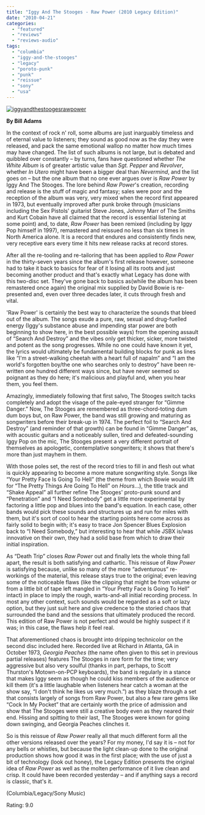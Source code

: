 ```yaml
---
title: "Iggy And The Stooges - Raw Power (2010 Legacy Edition)"
date: "2010-04-21"
categories: 
  - "featured"
  - "reviews"
  - "reviews-audio"
tags: 
  - "columbia"
  - "iggy-and-the-stooges"
  - "legacy"
  - "poroto-punk"
  - "punk"
  - "reissue"
  - "sony"
  - "usa"
---
```


[![iggyandthestoogesrawpower](http://www.hellbound.ca/wp-content/uploads/2010/04/iggyandthestoogesrawpower.jpg "iggyandthestoogesrawpower")](http://www.hellbound.ca/wp-content/uploads/2010/04/iggyandthestoogesrawpower.jpg)

**By Bill Adams**

In the context of rock n' roll, some albums are just inarguably timeless and of eternal value to listeners; they sound as good now as the day they were released, and pack the same emotional wallop no matter how much times may have changed. The list of such albums is not large, but is debated and quibbled over constantly – by turns, fans have questioned whether _The White Album_ is of greater artistic value than _Sgt. Pepper_ and _Revolver_, whether _In Utero_ might have been a bigger deal than _Nevermind_, and the list goes on – but the one album that no one ever argues over is _Raw Power_ by Iggy And The Stooges. The lore behind _Raw Power_'s creation, recording and release is the stuff of magic and fantasy; sales were poor and the reception of the album was very, very mixed when the record first appeared in 1973, but eventually improved after punk broke through (musicians including the Sex Pistols' guitarist Steve Jones, Johnny Marr of The Smiths and Kurt Cobain have all claimed that the record is essential listening at some point) and, to date, _Raw Power_ has been remixed (including by Iggy Pop himself in 1997), remastered and reissued no less than six times in North America alone. It is a record that endures and consistently finds new, very receptive ears every time it hits new release racks at record stores.

After all the re-tooling and re-tailoring that has been applied to _Raw Power_ in the thirty-seven years since the album's first release however, someone had to take it back to basics for fear of it losing all its roots and just becoming another product and that's exactly what Legacy has done with this two-disc set. They've gone back to basics as(while the album has been remastered once again) the original mix supplied by David Bowie is re-presented and, even over three decades later, it cuts through fresh and vital.

'Raw Power' is certainly the best way to characterize the sounds that bleed out of the album. The songs exude a pure, raw, sexual and drug-fuelled energy (Iggy's substance abuse and impending star power are both beginning to show here, in the best possible ways) from the opening assault of “Search And Destroy” and the vibes only get thicker, sicker, more twisted and potent as the song progresses. While no one could have known it yet, the lyrics would ultimately be fundamental building blocks for punk as lines like “I'm a street-walking cheetah with a heart full of napalm” and “I am the world's forgotten boy/the one who searches only to destroy” have been re-written one hundred different ways since, but have never seemed so poignant as they do here; it's malicious and playful and, when you hear them, you feel them.

Amazingly, immediately following that first salvo, The Stooges switch tacks completely and adopt the visage of the pale-eyed stranger for “Gimme Danger.” Now, The Stooges are remembered as three-chord-toting dum dum boys but, on Raw Power, the band was still growing and maturing as songwriters before their break-up in 1974. The perfect foil to “Search And Destroy” (and reminder of that growth) can be found in “Gimme Danger” as, with acoustic guitars and a noticeably sullen, tired and defeated-sounding Iggy Pop on the mic, The Stooges present a very different portrait of themselves as apologetic, contemplative songwriters; it shows that there's more than just mayhem in them.

With those poles set, the rest of the record tries to fill in and flesh out what is quickly appearing to become a more mature songwriting style. Songs like “Your Pretty Face Is Going To Hell” (the theme from which Bowie would lift for “The Pretty Things Are Going To Hell” on _Hours._..), the title track and “Shake Appeal” all further refine The Stooges' proto-punk sound and “Penetration” and “I Need Somebody” get a little more experimental by factoring a little pop and blues into the band's equation. In each case, other bands would pick these sounds and structures up and run for miles with them, but it's sort of cool to hear the starting points here come across as fairly solid to begin with; it's easy to trace Jon Spencer Blues Explosion back to “I Need Somebody,” but interesting to hear that while JSBX is/was innovative on their own, they had a solid base from which to draw their initial inspiration.

As “Death Trip” closes _Raw Power_ out and finally lets the whole thing fall apart, the result is both satisfying and cathartic. This reissue of _Raw Power_ is satisfying because, unlike so many of the more “adventurous” re-workings of the material, this release stays true to the original; even leaving some of the noticeable flaws (like the clipping that might be from volume or from a little bit of tape left mangled in “Your Pretty Face Is Going To Hell” intact) in place to imply the rough, warts-and-all initial recording process. In most any other context, such sounds would be regarded as a soft or lazy option, but they just suit here and give credence to the storied chaos that surrounded the band and the sessions that ultimately produced the record. This edition of Raw Power is not perfect and would be highly suspect if it was; in this case, the flaws help it feel real.

That aforementioned chaos is brought into dripping technicolor on the second disc included here. Recorded live at Richard in Atlanta, GA in October 1973, _Georgia Peaches_ (the name often given to this set in previous partial releases) features The Stooges in rare form for the time; very aggressive but also very soulful (thanks in part, perhaps, to Scott Thurston's Motown-on-PCP keyboards), the band is regularly in a stance that makes Iggy seem as though he could kiss members of the audience or kill them (it's a little laughable when listeners hear catch a woman at the show say, “I don't think he likes us very much.”) as they blaze through a set that consists largely of songs from Raw Power, but also a few rare gems like “Cock In My Pocket” that are certainly worth the price of admission and show that The Stooges were still a creative body even as they neared their end. Hissing and spitting to their last, The Stooges were known for going down swinging, and Georgia Peaches clinches it.

So is this reissue of _Raw Power_ really all that much different form all the other versions released over the years? For my money, I'd say it is – not for any bells or whistles, but because the light clean-up done to the original production shows how good it was in the first place; with the use of just a bit of technology (look out honey), the Legacy Edition presents the original idea of _Raw Power_ as well as the molten performance of it live clean and crisp. It could have been recorded yesterday – and if anything says a record is classic, that's it.

(Columbia/Legacy/Sony Music)

Rating: 9.0

